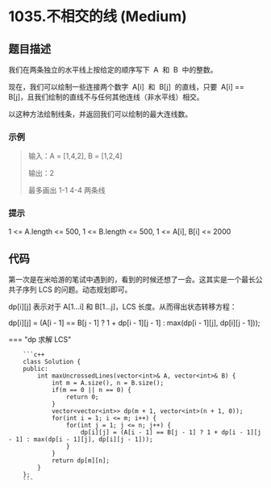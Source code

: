 # 1035.不相交的线 (Medium)

## 题目描述

我们在两条独立的水平线上按给定的顺序写下  A  和  B  中的整数。

现在，我们可以绘制一些连接两个数字  A[i]  和  B[j]  的直线，只要  A[i] == B[j]，且我们绘制的直线不与任何其他连线（非水平线）相交。

以这种方法绘制线条，并返回我们可以绘制的最大连线数。

### 示例

> 输入：A = [1,4,2], B = [1,2,4]
>
> 输出：2
>
> 最多画出 1-1 4-4 两条线

### 提示

1 <= A.length <= 500, 1 <= B.length <= 500, 1 <= A[i], B[i] <= 2000

## 代码

第一次是在米哈游的笔试中遇到的，看到的时候还想了一会。这其实是一个最长公共子序列 LCS 的问题。动态规划即可。

dp[i][j] 表示对于 A[1...i] 和 B[1...j]，LCS 长度。从而得出状态转移方程：

dp[i][j] = (A[i - 1] == B[j - 1] ? 1 + dp[i - 1][j - 1] : max(dp[i - 1][j], dp[i][j - 1]));

=== "dp 求解 LCS"

		```c++
		class Solution {
		public:
		    int maxUncrossedLines(vector<int>& A, vector<int>& B) {
		        int m = A.size(), n = B.size();
		        if(m == 0 || n == 0) {
		            return 0;
		        }
		        vector<vector<int>> dp(m + 1, vector<int>(n + 1, 0));
		        for(int i = 1; i <= m; i++) {
		            for(int j = 1; j <= n; j++) {
		                dp[i][j] = (A[i - 1] == B[j - 1] ? 1 + dp[i - 1][j - 1] : max(dp[i - 1][j], dp[i][j - 1]));
		            }
		        }
		        return dp[m][n];
		    }
		};
		```
